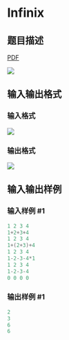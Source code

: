 # Infinix

## 题目描述

[problemUrl]: https://uva.onlinejudge.org/index.php?option=com_onlinejudge&Itemid=8&category=23&page=show_problem&problem=2134

[PDF](https://uva.onlinejudge.org/external/111/p11193.pdf)

![](https://cdn.luogu.com.cn/upload/vjudge_pic/UVA11193/f1554bd375ee0f9ee8d0be431bc01ab896d8b0c1.png)

## 输入输出格式

### 输入格式

![](https://cdn.luogu.com.cn/upload/vjudge_pic/UVA11193/4990502b2cc0b31c7ac32f35d4cd233aef7c1d05.png)

### 输出格式

![](https://cdn.luogu.com.cn/upload/vjudge_pic/UVA11193/92c19dac9b61ce3edd3fe6637ef45850892b6f45.png)

## 输入输出样例

### 输入样例 #1

```cpp
1 2 3 4
1+2+3+4
1 2 3 4
1+(2+3)+4
1 2 3 4
1-2-3-4*1
1 2 3 4
1-2-3-4
0 0 0 0
```


### 输出样例 #1

```cpp
2
3
6
6
```


